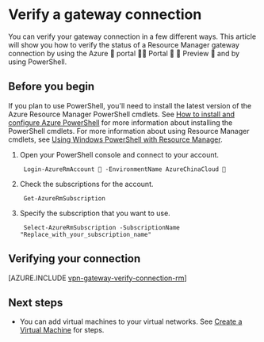 <properties
   pageTitle="Verify a gateway connection | Azure"
   description="This article shows you how to verify a gateway connection in the Resource Manager deployment model"
   services="vpn-gateway"
   documentationCenter="na"
   authors="cherylmc"
   manager="carmonm"
   editor=""
   tags="azure-resource-manager"/>

<tags
   ms.service="vpn-gateway"
   ms.devlang="na"
   ms.topic="article"
   ms.tgt_pltfrm="na"
   ms.workload="infrastructure-services"
   ms.date="08/03/2016"
   wacn.date=""
   ms.author="cherylmc"/>

# Verify a gateway connection

You can verify your gateway connection in a few different ways. This article will show you how to verify the status of a Resource Manager gateway connection by using the Azure  portal  Portal   Preview  and by using PowerShell.


## Before you begin

If you plan to use PowerShell, you'll need to install the latest version of the Azure Resource Manager PowerShell cmdlets. See [How to install and configure Azure PowerShell](/documentation/articles/powershell-install-configure/) for more information about installing the PowerShell cmdlets. For more information about using Resource Manager cmdlets, see [Using Windows PowerShell with Resource Manager](/documentation/articles/powershell-azure-resource-manager/).

1. Open your PowerShell console and connect to your account.

		Login-AzureRmAccount  -EnvironmentName AzureChinaCloud 

2. Check the subscriptions for the account.

		Get-AzureRmSubscription 

3. Specify the subscription that you want to use.

		Select-AzureRmSubscription -SubscriptionName "Replace_with_your_subscription_name"

## Verifying your connection


[AZURE.INCLUDE [vpn-gateway-verify-connection-rm](../../includes/vpn-gateway-verify-connection-rm-include.md)]


## Next steps

- You can add virtual machines to your virtual networks. See [Create a Virtual Machine](/documentation/articles/virtual-machines-windows-hero-tutorial/) for steps.

